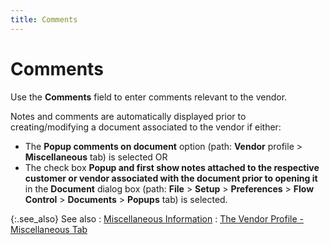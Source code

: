 ```yaml
---
title: Comments
---
```


# Comments


Use the **Comments** field to enter  comments relevant to the vendor.


Notes and comments are automatically displayed prior to creating/modifying  a document associated to the vendor if either:

- The **Popup 
 comments on document** option (path: **Vendor**  profile > **Miscellaneous** tab)  is selected OR
- The check box  **Popup and first show notes attached to 
 the respective customer or vendor associated with the document prior to 
 opening it** in the **Document**  dialog box (path: **File** > **Setup** > **Preferences**  > **Flow** **Control**  > **Documents** > **Popups**  tab) is selected.



{:.see_also}
See also
: [Miscellaneous  Information]({{site.mv_baseurl}}/vendor-details/miscellaneous-information/miscellaneous_information_vendors_content.html)
: [The  Vendor Profile - Miscellaneous Tab]({{site.mv_baseurl}}/creating/the-vendor-profile-miscellaneous/the_vendor_profile_miscellaneous_tab.html)
